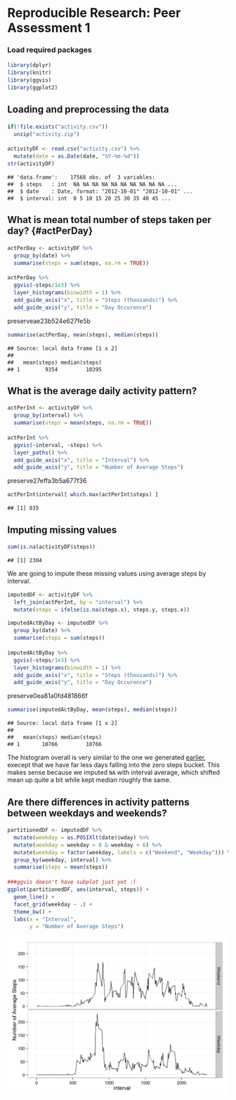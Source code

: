 # Reproducible Research: Peer Assessment 1

### Load required packages

```r
library(dplyr)
library(knitr)
library(ggvis)
library(ggplot2)
```

## Loading and preprocessing the data

```r
if(!file.exists("activity.csv"))
  unzip("activity.zip")

activityDF <- read.csv("activity.csv") %>%
  mutate(date = as.Date(date, "%Y-%m-%d"))
str(activityDF)
```

```
## 'data.frame':	17568 obs. of  3 variables:
##  $ steps   : int  NA NA NA NA NA NA NA NA NA NA ...
##  $ date    : Date, format: "2012-10-01" "2012-10-01" ...
##  $ interval: int  0 5 10 15 20 25 30 35 40 45 ...
```


## What is mean total number of steps taken per day? {#actPerDay}

```r
actPerDay <- activityDF %>%
  group_by(date) %>%
  summarise(steps = sum(steps, na.rm = TRUE))

actPerDay %>%
  ggvis(~steps/1e3) %>% 
  layer_histograms(binwidth = 1) %>%
  add_guide_axis("x", title = "Steps (thousands)") %>%
  add_guide_axis("y", title = "Day Occurence")
```

preserveae23b524e627fe5b

```r
summarise(actPerDay, mean(steps), median(steps))
```

```
## Source: local data frame [1 x 2]
## 
##   mean(steps) median(steps)
## 1        9354         10395
```


## What is the average daily activity pattern?

```r
actPerInt <- activityDF %>%
  group_by(interval) %>%
  summarise(steps = mean(steps, na.rm = TRUE))

actPerInt %>%
  ggvis(~interval, ~steps) %>%
  layer_paths() %>%
  add_guide_axis("x", title = "Interval") %>%
  add_guide_axis("y", title = "Number of Average Steps")
```

preserve27effa3b5a677f36

```r
actPerInt$interval[ which.max(actPerInt$steps) ]
```

```
## [1] 835
```

## Imputing missing values

```r
sum(is.na(activityDF$steps))
```

```
## [1] 2304
```

We are going to impute these missing values using average steps by interval.


```r
imputedDF <- activityDF %>%
  left_join(actPerInt, by = "interval") %>%
  mutate(steps = ifelse(is.na(steps.x), steps.y, steps.x))
```


```r
imputedActByDay <- imputedDF %>%
  group_by(date) %>%
  summarise(steps = sum(steps))

imputedActByDay %>%
  ggvis(~steps/1e3) %>% 
  layer_histograms(binwidth = 1) %>%
  add_guide_axis("x", title = "Steps (thousands)") %>%
  add_guide_axis("y", title = "Day Occurence")
```

preserve0ea81a0fd481866f

```r
summarise(imputedActByDay, mean(steps), median(steps))
```

```
## Source: local data frame [1 x 2]
## 
##   mean(steps) median(steps)
## 1       10766         10766
```

The histogram overall is very similar to the one we generated [earlier](#actPerDay), execept that we have far less days falling into the zero steps bucket. This makes sense because we imputed `NA` with interval average, which shifted mean up quite a bit while kept median roughly the same.

## Are there differences in activity patterns between weekdays and weekends?

```r
partitionedDF <- imputedDF %>%
  mutate(weekday = as.POSIXlt(date)$wday) %>%
  mutate(weekday = weekday > 0 & weekday < 6) %>%
  mutate(weekday = factor(weekday, labels = c("Weekend", "Weekday"))) %>%
  group_by(weekday, interval) %>%
  summarise(steps = mean(steps))

###ggvis doesn't have subplot just yet :(
ggplot(partitionedDF, aes(interval, steps)) +
  geom_line() +
  facet_grid(weekday ~ .) +
  theme_bw() +
  labs(x = "Interval",
       y = "Number of Average Steps")
```

<img src="./PA1_template_files/figure-html/weekday-vs-weekend.png" title="plot of chunk weekday-vs-weekend" alt="plot of chunk weekday-vs-weekend" width="672" />
